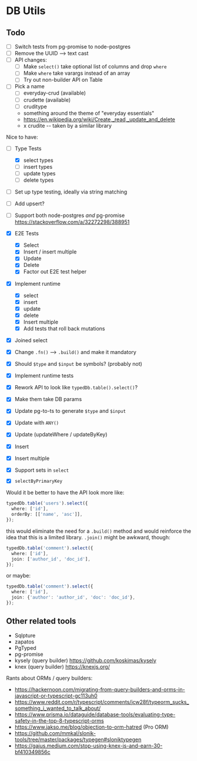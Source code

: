 # DB Utils

## Todo

- [ ] Switch tests from pg-promise to node-postgres
- [ ] Remove the UUID --> text cast
- [ ] API changes:
  - [ ] Make `select()` take optional list of columns and drop `where`
  - [ ] Make `where` take varargs instead of an array
  - [ ] Try out non-builder API on Table
- [ ] Pick a name
  - [ ] everyday-crud (available)
  - [ ] crudette (available)
  - [ ] cruditype
  - something around the theme of "everyday essentials"
  - https://en.wikipedia.org/wiki/Create,_read,_update_and_delete
  - x crudite -- taken by a similar library

Nice to have:

- [ ] Type Tests
  - [x] select types
  - [ ] insert types
  - [ ] update types
  - [ ] delete types
- [ ] Set up type testing, ideally via string matching
- [ ] Add upsert?
- [ ] Support both node-postgres _and_ pg-promise
      https://stackoverflow.com/a/32272298/388951

- [x] E2E Tests
  - [x] Select
  - [x] Insert / insert multiple
  - [x] Update
  - [x] Delete
  - [x] Factor out E2E test helper
- [x] Implement runtime
  - [x] select
  - [x] insert
  - [x] update
  - [x] delete
  - [x] Insert multiple
  - [x] Add tests that roll back mutations
- [x] Joined select
- [x] Change `.fn()` --> `.build()` and make it mandatory
- [x] Should `$type` and `$input` be symbols? (probably not)
- [x] Implement runtime tests
- [x] Rework API to look like `typedDb.table().select()`?
- [x] Make them take DB params
- [x] Update pg-to-ts to generate `$type` and `$input`
- [x] Update with `ANY()`
- [x] Update (updateWhere / updateByKey)
- [x] Insert
- [x] Insert multiple
- [x] Support sets in `select`
- [x] `selectByPrimaryKey`

Would it be better to have the API look more like:

```ts
typedDb.table('users').select({
  where: ['id'],
  orderBy: [['name', 'asc']],
});
```

this would eliminate the need for a `.build()` method and would
reinforce the idea that this is a limited library. `.join()` might
be awkward, though:

```ts
typedDb.table('comment').select({
  where: ['id'],
  join: ['author_id', 'doc_id'],
});
```

or maybe:

```ts
typedDb.table('comment').select({
  where: ['id'],
  join: {'author': 'author_id', 'doc': 'doc_id'},
});
```

## Other related tools

- Sqlpture
- zapatos
- PgTyped
- pg-promise
- kysely (query builder) <https://github.com/koskimas/kysely>
- knex (query builder) <https://knexjs.org/>

Rants about ORMs / query builders:
- <https://hackernoon.com/migrating-from-query-builders-and-orms-in-javascript-or-typescript-gc113uh0>
- https://www.reddit.com/r/typescript/comments/jcw28f/typeorm_sucks_something_i_wanted_to_talk_about/
- https://www.prisma.io/dataguide/database-tools/evaluating-type-safety-in-the-top-8-typescript-orms
- <https://www.jakso.me/blog/objection-to-orm-hatred> (Pro ORM)
- <https://github.com/mmkal/slonik-tools/tree/master/packages/typegen#sloniktypegen>
- <https://gajus.medium.com/stop-using-knex-js-and-earn-30-bf410349856c>
